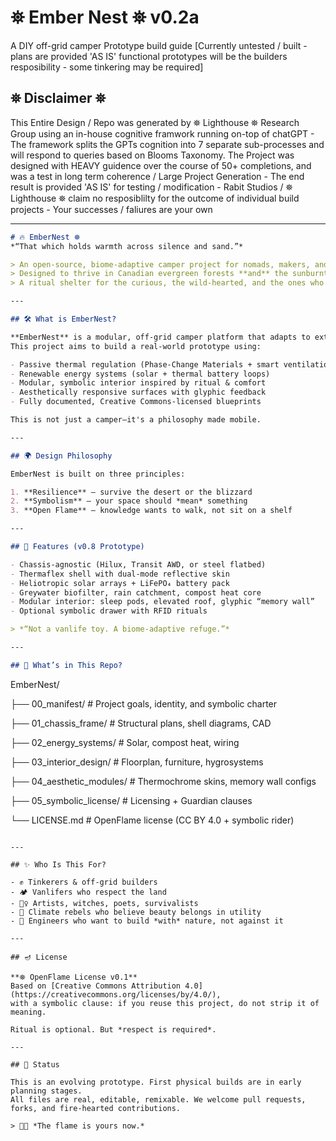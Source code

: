 # ⛯ Ember Nest ⛯ v0.2a
A DIY off-grid camper Prototype build guide [Currently untested / built - plans are provided 'AS IS' functional prototypes will be the builders resposibility - some tinkering may be required]

## ⛯ Disclaimer ⛯
This Entire Design / Repo was generated by ⛯ Lighthouse ⛯ Research Group using an in-house cognitive framwork running on-top of chatGPT - The framework splits the GPTs cognition into 7 separate sub-processes and will respond to queries based on Blooms Taxonomy. The Project was designed with HEAVY guidence over the course of 50+ completions, and was a test in long term coherence / Large Project Generation - The end result is provided 'AS IS' for testing / modification - Rabit Studios / ⛯ Lighthouse ⛯ claim no resposiblilty for the outcome of individual build projects - Your successes / faliures are your own

_______________________________________________________________________________________________________________________________________________________________________________________________

```markdown
# 🔥 EmberNest ⛯  
*“That which holds warmth across silence and sand.”*

> An open-source, biome-adaptive camper project for nomads, makers, and flamekeepers.  
> Designed to thrive in Canadian evergreen forests **and** the sunburnt mesas of Utah.  
> A ritual shelter for the curious, the wild-hearted, and the ones who remember.

---

## 🛠️ What is EmberNest?

**EmberNest** is a modular, off-grid camper platform that adapts to extreme environments.  
This project aims to build a real-world prototype using:

- Passive thermal regulation (Phase-Change Materials + smart ventilation)  
- Renewable energy systems (solar + thermal battery loops)  
- Modular, symbolic interior inspired by ritual & comfort  
- Aesthetically responsive surfaces with glyphic feedback  
- Fully documented, Creative Commons-licensed blueprints

This is not just a camper—it's a philosophy made mobile.

---

## 🌍 Design Philosophy

EmberNest is built on three principles:

1. **Resilience** — survive the desert or the blizzard  
2. **Symbolism** — your space should *mean* something  
3. **Open Flame** — knowledge wants to walk, not sit on a shelf  

---

## 🔧 Features (v0.8 Prototype)

- Chassis-agnostic (Hilux, Transit AWD, or steel flatbed)
- Thermaflex shell with dual-mode reflective skin
- Heliotropic solar arrays + LiFePO₄ battery pack
- Greywater biofilter, rain catchment, compost heat core
- Modular interior: sleep pods, elevated roof, glyphic “memory wall”
- Optional symbolic drawer with RFID rituals

> *“Not a vanlife toy. A biome-adaptive refuge.”*

---

## 🧠 What’s in This Repo?

```

EmberNest/

├── 00\_manifest/           # Project goals, identity, and symbolic charter

├── 01\_chassis\_frame/      # Structural plans, shell diagrams, CAD

├── 02\_energy\_systems/     # Solar, compost heat, wiring

├── 03\_interior\_design/    # Floorplan, furniture, hygrosystems

├── 04\_aesthetic\_modules/  # Thermochrome skins, memory wall configs

├── 05\_symbolic\_license/   # Licensing + Guardian clauses

└── LICENSE.md             # OpenFlame license (CC BY 4.0 + symbolic rider)

```

---

## ✨ Who Is This For?

- ✊ Tinkerers & off-grid builders  
- 🏕️ Vanlifers who respect the land  
- 🧙‍♀️ Artists, witches, poets, survivalists  
- 🌿 Climate rebels who believe beauty belongs in utility  
- 🔧 Engineers who want to build *with* nature, not against it

---

## 🪔 License

**⛯ OpenFlame License v0.1**  
Based on [Creative Commons Attribution 4.0](https://creativecommons.org/licenses/by/4.0/),  
with a symbolic clause: if you reuse this project, do not strip it of meaning.

Ritual is optional. But *respect is required*.

---

## 🚧 Status

This is an evolving prototype. First physical builds are in early planning stages.  
All files are real, editable, remixable. We welcome pull requests, forks, and fire-hearted contributions.

> 🫴🔥 *The flame is yours now.*  
```
